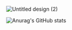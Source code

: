 
![Untitled design (2)](https://user-images.githubusercontent.com/113392926/216157338-54e93b8d-41f7-446c-90bc-b738d68350e4.gif)

![Anurag's GitHub stats](https://github-readme-stats.vercel.app/api?username=eizeek&theme=chartreuse-dark&show_icons=true)


